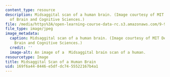 ```yaml
---
content_type: resource
description: Midsaggital scan of a human brain. (Image courtesy of MIT Department
  of Brain and Cognitive Sciences.)
file: /media/https%3A/open-learning-course-data-rc.s3.amazonaws.com/9-95-a-research-topics-in-neuroscience-january-iap-2003/169f6a448446e5dfdc7455522167b4a1_9-95aiap03.jpg
file_type: image/jpeg
image_metadata:
  caption: Midsaggital scan of a human brain. (Image courtesy of MIT Department of
    Brain and Cognitive Sciences.)
  credit: ''
  image-alt: An image of a  Midsaggital brain scan of a human.
resourcetype: Image
title: Midsaggital Scan of a Human Brain
uid: 169f6a44-8446-e5df-dc74-55522167b4a1
---
```

